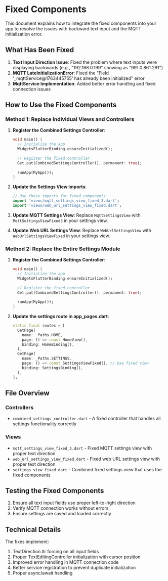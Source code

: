 # Fixed Components

This document explains how to integrate the fixed components into your app to resolve the issues with backward text input and the MQTT initialization error.

## What Has Been Fixed

1. **Text Input Direction Issue**: Fixed the problem where text inputs were displaying backwards (e.g., "192.168.0.199" showing as "991.0.861.291")
2. **MQTT LateInitializationError**: Fixed the "Field '_mqttService@1763445755' has already been initialized" error
3. **MqttService Implementation**: Added better error handling and fixed connection issues

## How to Use the Fixed Components

### Method 1: Replace Individual Views and Controllers

1. **Register the Combined Settings Controller**:
   ```dart
   void main() {
     // Initialize the app
     WidgetsFlutterBinding.ensureInitialized();
     
     // Register the fixed controller
     Get.put(CombinedSettingsController(), permanent: true);
     
     runApp(MyApp());
   }
   ```

2. **Update the Settings View imports**:
   ```dart
   // Use these imports for fixed components
   import 'views/mqtt_settings_view_fixed_3.dart';
   import 'views/web_url_settings_view_fixed.dart';
   ```

3. **Update MQTT Settings View**:
   Replace `MqttSettingsView` with `MqttSettingsViewFixed3` in your settings view.

4. **Update Web URL Settings View**:
   Replace `WebUrlSettingsView` with `WebUrlSettingsViewFixed` in your settings view.

### Method 2: Replace the Entire Settings Module

1. **Register the Combined Settings Controller**:
   ```dart
   void main() {
     // Initialize the app
     WidgetsFlutterBinding.ensureInitialized();
     
     // Register the fixed controller
     Get.put(CombinedSettingsController(), permanent: true);
     
     runApp(MyApp());
   }
   ```

2. **Update the settings route in app_pages.dart**:
   ```dart
   static final routes = [
     GetPage(
       name: _Paths.HOME,
       page: () => const HomeView(),
       binding: HomeBinding(),
     ),
     GetPage(
       name: _Paths.SETTINGS,
       page: () => const SettingsViewFixed(), // Use fixed view
       binding: SettingsBinding(),
     ),
   ];
   ```

## File Overview

### Controllers
- `combined_settings_controller.dart` - A fixed controller that handles all settings functionality correctly

### Views
- `mqtt_settings_view_fixed_3.dart` - Fixed MQTT settings view with proper text direction
- `web_url_settings_view_fixed.dart` - Fixed web URL settings view with proper text direction
- `settings_view_fixed.dart` - Combined fixed settings view that uses the fixed components

## Testing the Fixed Components

1. Ensure all text input fields use proper left-to-right direction
2. Verify MQTT connection works without errors
3. Ensure settings are saved and loaded correctly

## Technical Details

The fixes implement:

1. TextDirection.ltr forcing on all input fields
2. Proper TextEditingController initialization with cursor position
3. Improved error handling in MQTT connection code
4. Better service registration to prevent duplicate initialization
5. Proper async/await handling